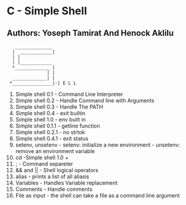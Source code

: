 # C - Simple Shell

## Authors: Yoseph Tamirat And Henock Aklilu

       ______________
      |  ____________|
      | |
      | |____________
      *_____________ |
                   | |
      _____________| |
     *_______________|-| E L L
1. Simple shell 0.1 - Command Line Interpreter
2. Simple shell 0.2 - Handle Command line with Arguments
3. Simple shell 0.3 - Handle The PATH
4. Simple shell 0.4 - exit builtin
5. Simple shell 1.0 - env built in
6. Simple shell 0.1.1 - getline function
7. Simple shell 0.2.1 - no strtok
8. Simple shell 0.4.1 - exit status
9. setenv, unsetenv - setenv: initialize a new environment
                    - unsetenv: remove an environment variable
10. cd -Simple shell 1.0 +
11. ; - Command separeter
12. && and || - Shell logical operators
13. alias - prints a list of all aliasis
14. Variables -  Handles Variable replacement
15. Comments - Handle comments
16. File as input - the shell can take a file as a command line argument
